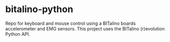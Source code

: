 # bitalino-python
Repo for keyboard and mouse control using a BITalino boards accelerometer and EMG sensors. This project uses the BITalino (r)evolution Python API.
